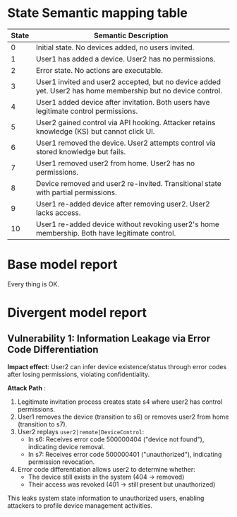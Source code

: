 

# State Semantic mapping table
| State | Semantic Description |
|-------|-----------------------|
| 0     | Initial state. No devices added, no users invited. |
| 1     | User1 has added a device. User2 has no permissions. |
| 2     | Error state. No actions are executable. |
| 3     | User1 invited and user2 accepted, but no device added yet. User2 has home membership but no device control. |
| 4     | User1 added device after invitation. Both users have legitimate control permissions. |
| 5     | User2 gained control via API hooking. Attacker retains knowledge (KS) but cannot click UI. |
| 6     | User1 removed the device. User2 attempts control via stored knowledge but fails. |
| 7     | User1 removed user2 from home. User2 has no permissions. |
| 8     | Device removed and user2 re-invited. Transitional state with partial permissions. |
| 9     | User1 re-added device after removing user2. User2 lacks access. |
| 10    | User1 re-added device without revoking user2's home membership. Both have legitimate control. |

# Base model report
Every thing is OK.

# Divergent model report
## Vulnerability 1: Information Leakage via Error Code Differentiation
**Impact effect**: User2 can infer device existence/status through error codes after losing permissions, violating confidentiality.

**Attack Path** :
1. Legitimate invitation process creates state s4 where user2 has control permissions.
2. User1 removes the device (transition to s6) or removes user2 from home (transition to s7).
3. User2 replays `user2|remote|DeviceControl`:
   - In s6: Receives error code 500000404 ("device not found"), indicating device removal.
   - In s7: Receives error code 500000401 ("unauthorized"), indicating permission revocation.
4. Error code differentiation allows user2 to determine whether:
   - The device still exists in the system (404 → removed)
   - Their access was revoked (401 → still present but unauthorized)

This leaks system state information to unauthorized users, enabling attackers to profile device management activities.